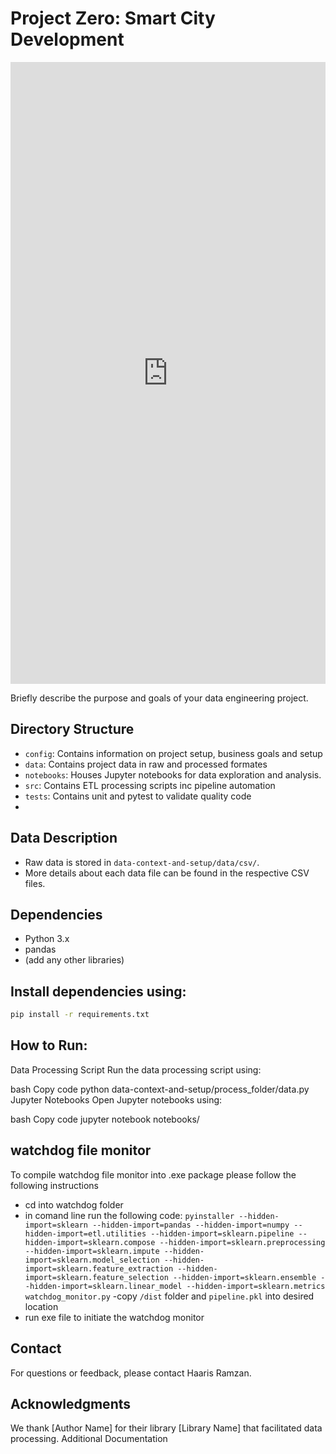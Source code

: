 # Project Zero: Smart City Development

<iframe frameborder="0" style="width:100%;height:995px;" src="https://viewer.diagrams.net/?tags=%7B%7D&highlight=0000ff&edit=_blank&layers=1&nav=1&title=market_process_flow.drawio#Uhttps%3A%2F%2Fdrive.google.com%2Fuc%3Fid%3D1NdY2A7zdbVWSgDFYVe0Fysj4JK5x_Lr4%26export%3Ddownload"></iframe>

Briefly describe the purpose and goals of your data engineering project.

## Directory Structure

- `config`: Contains information on project setup, business goals and setup
- `data`: Contains project data in raw and processed formates
- `notebooks`: Houses Jupyter notebooks for data exploration and analysis.
- `src`: Contains ETL processing scripts inc pipeline automation
- `tests`: Contains unit and pytest to validate quality code
-

## Data Description

- Raw data is stored in `data-context-and-setup/data/csv/`.
- More details about each data file can be found in the respective CSV files.

## Dependencies

- Python 3.x
- pandas
- (add any other libraries)

## Install dependencies using:

```bash
pip install -r requirements.txt
```

## How to Run:

Data Processing Script
Run the data processing script using:

bash
Copy code
python data-context-and-setup/process_folder/data.py
Jupyter Notebooks
Open Jupyter notebooks using:

bash
Copy code
jupyter notebook notebooks/

## watchdog file monitor

To compile watchdog file monitor into .exe package please follow the following instructions
- cd into watchdog folder
- in comand line run the following code:
`pyinstaller --hidden-import=sklearn --hidden-import=pandas --hidden-import=numpy --hidden-import=etl.utilities --hidden-import=sklearn.pipeline --hidden-import=sklearn.compose --hidden-import=sklearn.preprocessing --hidden-import=sklearn.impute --hidden-import=sklearn.model_selection --hidden-import=sklearn.feature_extraction --hidden-import=sklearn.feature_selection --hidden-import=sklearn.ensemble --hidden-import=sklearn.linear_model --hidden-import=sklearn.metrics watchdog_monitor.py`
-copy `/dist` folder and `pipeline.pkl` into desired location 
- run exe file to initiate the watchdog monitor


## Contact

For questions or feedback, please contact Haaris Ramzan.

## Acknowledgments

We thank [Author Name] for their library [Library Name] that facilitated data processing.
Additional Documentation
